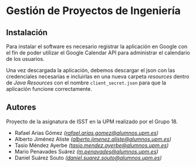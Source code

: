 # Gestión de Proyectos de Ingeniería

## Instalación

Para instalar el software es necesario registrar la aplicación en Google con el fin de poder utilizar el Google Calendar API para administrar el calendario de los usuarios.

Una vez descargada la aplicación, debemos descargar el json con las credenciales necesarias e incluirlas en una nueva carpeta _resources_ dentro de _Java Resources_ con el nombre `client_secret.json` para que la aplicación funcione correctamente. 

## Autores

Proyecto de la asignatura de ISST en la UPM realizado por el Grupo 18.

* Rafael Arias Gómez *(rafael.arias.gomez@alumnos.upm.es)*
* Alberto Jiménez Aliste *(alberto.jimenez.aliste@alumnos.upm.es)*
* Tasio Méndez Ayerbe *(tasio.mendez.ayerbe@alumnos.upm.es)*
* Mario Penavades Suárez *(m.penavades@alumnos.upm.es)*
* Daniel Suárez Souto *(daniel.suarez.souto@alumnos.upm.es)*
